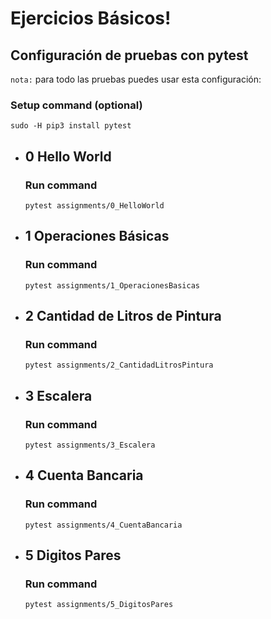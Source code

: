 # Ejercicios Básicos!

## Configuración de pruebas con **pytest**

`nota:` para todo las pruebas puedes usar esta configuración:
### Setup command (optional)
```
sudo -H pip3 install pytest
```

- ## 0 Hello World
    ### Run command
    ```
    pytest assignments/0_HelloWorld
    ```

- ## 1 Operaciones Básicas
    ### Run command
    ```
    pytest assignments/1_OperacionesBasicas
    ```
- ## 2 Cantidad de Litros de Pintura
    ### Run command
    ```
    pytest assignments/2_CantidadLitrosPintura
    ```
- ## 3 Escalera
    ### Run command
    ```
    pytest assignments/3_Escalera
    ```
- ## 4 Cuenta Bancaria
    ### Run command
    ```
    pytest assignments/4_CuentaBancaria
    ```
- ## 5 Digitos Pares
    ### Run command
    ```
    pytest assignments/5_DigitosPares
    ```
